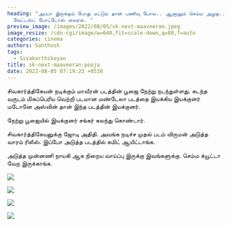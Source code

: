 ```yaml
---
heading: "அப்பா இருக்கும் போது மட்டும் தான் பணிவு போல.. ஆனாலும் செம்ம அழகு..
  லேட்டஸ்ட் போட்டோஸ் வைரல். "
preview_image: /images/2022/08/05/sk-next-maaveeran.jpeg
image_resize: /cdn-cgi/image/w=640,fit=scale-down,q=80,f=auto
categories: cinema
authors: Santhosh
tags:
  - Sivakarthikeyan
title: sk-next-maaveeran-pooja
date: 2022-08-05 07:19:23 +0530
---
```

சிவகார்த்திகேயன் நடிக்கும் மாவீரன் படத்தின் பூஜை நேற்று நடந்துள்ளது. கடந்த வருடம் மிகப்பெரிய வெற்றி படமான மண்டேலா படத்தை இயக்கிய இயக்குனர் மடோனே அஸ்வின் தான் இந்த படத்தின் இயக்குனர்.

நேற்று பூஜையில் இயக்குனர் சங்கர் கலந்து கொண்டார்.

சிவகார்த்திகேயனுக்கு ஜோடி அதிதி. அவங்க நடிச்ச முதல் படம் விருமன் அடுத்த வாரம் ரிலீஸ். இப்போ அடுத்த படத்தில் கமிட் ஆயிட்டாங்க.

அடுத்த முன்னணி நாயகி ஆக நிறைய வாய்ப்பு இருக்கு இவங்களுக்கு. செம்ம க்யூட்டா வேற இருக்காங்க.

![](/images/2022/08/05/maaveeran-latest-update-pooja-1.jpeg)

![](/images/2022/08/05/maaveeran-latest-update-pooja-2.jpeg)

![](/images/2022/08/05/maaveeran-latest-update-pooja.jpeg)

![](/images/2022/08/05/maaveeran-latest-update-pooja-3.jpeg)